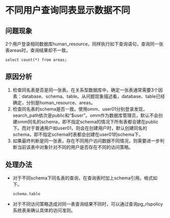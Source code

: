 # 不同用户查询同表显示数据不同

## 问题现象<a name="section4581718173618"></a>

2个用户登录相同数据库human\_resource，同样执行如下查询语句，查询同一张表areas时，查询结果却不一致。

```
select count(*) from areas;
```

## 原因分析<a name="section1611323143617"></a>

1.  检查同名表是否是同一张表。在关系型数据库中，确定一张表通常需要3个因素：database、schema、table。从问题现象描述看，database、table已经确定，分别是human\_resource、areas。
2.  检查同名表的schema是否一致。使用omm、user01分别登录发现，search\_path依次是public和“$user”。omm作为数据库管理员，默认不会创建omm同名的schema，即不指定schema的情况下所有表都会建在public下。而对于普通用户如user01，则会在创建用户时，默认创建同名的schema，即不指定schema时表都会创建在user01的schema下。
3.  如果最终判断是同一张表，存在不同用户访问数据不同情况，则需要进一步判断当前该表中对象针对不同的用户是否存在不同的访问策略。

## 处理办法<a name="section8271112913368"></a>

-   对于不同schema下同名表的查询，在查询表时加上schema引用。格式如下。

    ```
    schema.table
    ```


-   对于不同访问策略造成对同一表查询结果不同时，可以通过查询pg\_rlspolicy系统表来确认具体的访问准则。

